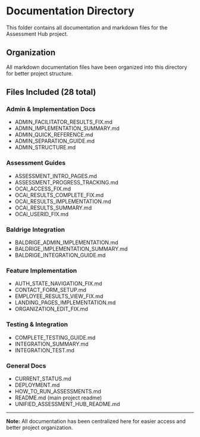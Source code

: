 # Documentation Directory

This folder contains all documentation and markdown files for the Assessment Hub project.

## Organization

All markdown documentation files have been organized into this directory for better project structure.

## Files Included (28 total)

### Admin & Implementation Docs
- ADMIN_FACILITATOR_RESULTS_FIX.md
- ADMIN_IMPLEMENTATION_SUMMARY.md
- ADMIN_QUICK_REFERENCE.md
- ADMIN_SEPARATION_GUIDE.md
- ADMIN_STRUCTURE.md

### Assessment Guides
- ASSESSMENT_INTRO_PAGES.md
- ASSESSMENT_PROGRESS_TRACKING.md
- OCAI_ACCESS_FIX.md
- OCAI_RESULTS_COMPLETE_FIX.md
- OCAI_RESULTS_IMPLEMENTATION.md
- OCAI_RESULTS_SUMMARY.md
- OCAI_USERID_FIX.md

### Baldrige Integration
- BALDRIGE_ADMIN_IMPLEMENTATION.md
- BALDRIGE_IMPLEMENTATION_SUMMARY.md
- BALDRIGE_INTEGRATION_GUIDE.md

### Feature Implementation
- AUTH_STATE_NAVIGATION_FIX.md
- CONTACT_FORM_SETUP.md
- EMPLOYEE_RESULTS_VIEW_FIX.md
- LANDING_PAGES_IMPLEMENTATION.md
- ORGANIZATION_EDIT_FIX.md

### Testing & Integration
- COMPLETE_TESTING_GUIDE.md
- INTEGRATION_SUMMARY.md
- INTEGRATION_TEST.md

### General Docs
- CURRENT_STATUS.md
- DEPLOYMENT.md
- HOW_TO_RUN_ASSESSMENTS.md
- README.md (main project readme)
- UNIFIED_ASSESSMENT_HUB_README.md

---

**Note:** All documentation has been centralized here for easier access and better project organization.
